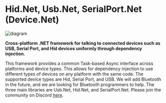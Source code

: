 # Hid.Net, Usb.Net, SerialPort.Net (Device.Net)

![diagram](https://melbournedeveloper.github.io/Device.Net/images/Diagram.png)

**Cross-platform .NET framework for talking to connected devices such as USB, Serial Port, and Hid devices uniformly through dependency injection.**

This framework provides a common Task-based Async interface across platforms and device types. This allows for dependency injection to use different types of devices on any platform with the same code. The supported device types are Hid, Serial Port, and USB. We will add Bluetooth in the future, and we are looking for Bluetooth programmers to help. The three main libraries are Usb.Net, Hid.Net, and SerialPort.Net. Please join the community on Discord [here](https://discord.gg/ZcvXARm).
